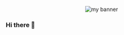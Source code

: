 <p align="center">
  <picture>
    <img alt="my banner" src="https://github.com/cyrio/cyrio/assets/11318212/bdcbd91e-5d05-4e54-af3c-8100d24b6380">
  </picture>
</p>

### Hi there 👋

<!--
**cyrio/cyrio** is a ✨ _special_ ✨ repository because its `README.md` (this file) appears on your GitHub profile.

Here are some ideas to get you started:

- 🔭 I’m currently working on ...
- 🌱 I’m currently learning ...
- 👯 I’m looking to collaborate on ...
- 🤔 I’m looking for help with ...
- 💬 Ask me about ...
- 📫 How to reach me: ...
- 😄 Pronouns: ...
- ⚡ Fun fact: ...
-->
